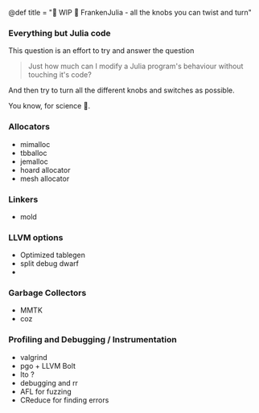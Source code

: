 @def title = "🚧 WIP 🚧 FrankenJulia - all the knobs you can twist and turn"

### Everything but Julia code

This question is an effort to try and answer the question

> Just how much can I modify a Julia program's behaviour without touching it's code?

And then try to turn all the different knobs and switches as possible.

You know, for science 🔭.

### Allocators
- mimalloc
- tbballoc
- jemalloc
- hoard allocator
- mesh allocator

### Linkers
- mold

### LLVM options
- Optimized tablegen
- split debug dwarf
-

### Garbage Collectors
- MMTK
- coz

### Profiling and Debugging / Instrumentation
- valgrind
- pgo + LLVM Bolt
- lto ?
- debugging and rr
- AFL for fuzzing
- CReduce for finding errors

